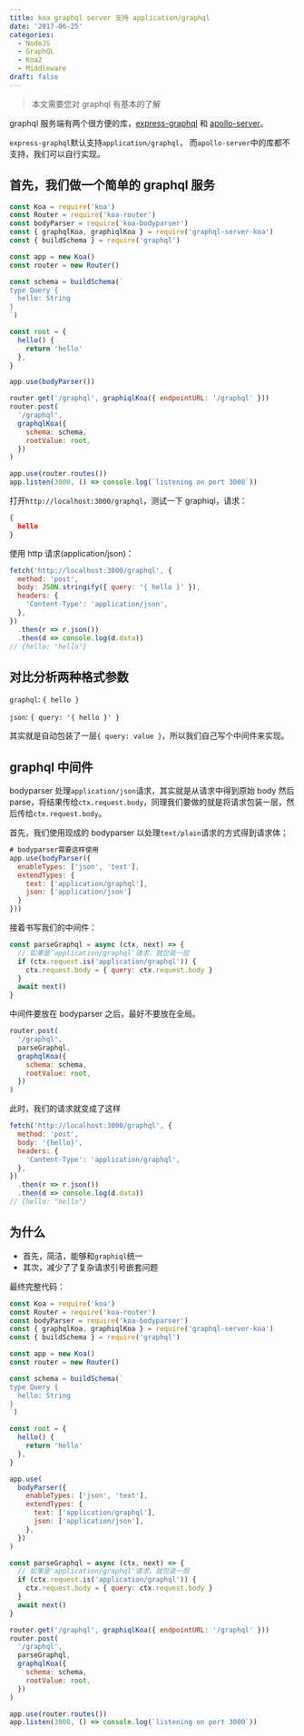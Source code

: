 ```yaml
---
title: koa graphql server 支持 application/graphql
date: '2017-06-25'
categories:
  - NodeJS
  - GraphQL
  - Koa2
  - Middleware
draft: false
---
```


> 本文需要您对 graphql 有基本的了解

graphql 服务端有两个很方便的库，[express-graphql](https://github.com/graphql/express-graphql) 和 [apollo-server](https://github.com/apollographql/apollo-server)。

`express-graphql`默认支持`application/graphql`， 而`apollo-server`中的库都不支持，我们可以自行实现。

<!--more-->

## 首先，我们做一个简单的 graphql 服务

```js
const Koa = require('koa')
const Router = require('koa-router')
const bodyParser = require('koa-bodyparser')
const { graphqlKoa, graphiqlKoa } = require('graphql-server-koa')
const { buildSchema } = require('graphql')

const app = new Koa()
const router = new Router()

const schema = buildSchema(`
type Query {
  hello: String
}
`)

const root = {
  hello() {
    return 'hello'
  },
}

app.use(bodyParser())

router.get('/graphql', graphiqlKoa({ endpointURL: '/graphql' }))
router.post(
  '/graphql',
  graphqlKoa({
    schema: schema,
    rootValue: root,
  })
)

app.use(router.routes())
app.listen(3000, () => console.log(`listening on port 3000`))
```

打开`http://localhost:3000/graphql`，测试一下 graphiql，请求：

```json
{
  hello
}
```

使用 http 请求(application/json)：

```js
fetch('http://localhost:3000/graphql', {
  method: 'post',
  body: JSON.stringify({ query: '{ hello }' }),
  headers: {
    'Content-Type': 'application/json',
  },
})
  .then(r => r.json())
  .then(d => console.log(d.data))
// {hello: "hello"}
```

## 对比分析两种格式参数

`graphql`: `{ hello }`

`json`: `{ query: '{ hello }' }`

其实就是自动包装了一层`{ query: value }`，所以我们自己写个中间件来实现。

## graphql 中间件

bodyparser 处理`application/json`请求，其实就是从请求中得到原始 body 然后 parse，将结果传给`ctx.request.body`，同理我们要做的就是将请求包装一层，然后传给`ctx.request.body`。

首先，我们使用现成的 bodyparser 以处理`text/plain`请求的方式得到请求体；

```js
# bodyparser需要这样使用
app.use(bodyParser({
  enableTypes: ['json', 'text'],
  extendTypes: {
    text: ['application/graphql'],
    json: ['application/json']
  }
}))
```

接着书写我们的中间件：

```js
const parseGraphql = async (ctx, next) => {
  // 如果是'application/graphql'请求，就包装一层
  if (ctx.request.is('application/graphql')) {
    ctx.request.body = { query: ctx.request.body }
  }
  await next()
}
```

中间件要放在 bodyparser 之后，最好不要放在全局。

```js
router.post(
  '/graphql',
  parseGraphql,
  graphqlKoa({
    schema: schema,
    rootValue: root,
  })
)
```

此时，我们的请求就变成了这样

```js
fetch('http://localhost:3000/graphql', {
  method: 'post',
  body: '{hello}',
  headers: {
    'Content-Type': 'application/graphql',
  },
})
  .then(r => r.json())
  .then(d => console.log(d.data))
// {hello: "hello"}
```

## 为什么

- 首先，简洁，能够和`graphiql`统一
- 其次，减少了了复杂请求引号嵌套问题

最终完整代码：

```js
const Koa = require('koa')
const Router = require('koa-router')
const bodyParser = require('koa-bodyparser')
const { graphqlKoa, graphiqlKoa } = require('graphql-server-koa')
const { buildSchema } = require('graphql')

const app = new Koa()
const router = new Router()

const schema = buildSchema(`
type Query {
  hello: String
}
`)

const root = {
  hello() {
    return 'hello'
  },
}

app.use(
  bodyParser({
    enableTypes: ['json', 'text'],
    extendTypes: {
      text: ['application/graphql'],
      json: ['application/json'],
    },
  })
)

const parseGraphql = async (ctx, next) => {
  // 如果是'application/graphql'请求，就包装一层
  if (ctx.request.is('application/graphql')) {
    ctx.request.body = { query: ctx.request.body }
  }
  await next()
}

router.get('/graphql', graphiqlKoa({ endpointURL: '/graphql' }))
router.post(
  '/graphql',
  parseGraphql,
  graphqlKoa({
    schema: schema,
    rootValue: root,
  })
)

app.use(router.routes())
app.listen(3000, () => console.log(`listening on port 3000`))
```
